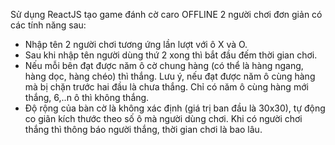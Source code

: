 Sử dụng ReactJS tạo game đánh cờ caro OFFLINE 2 người chơi đơn giản có các tính năng sau:
- Nhập tên 2 người chơi tương ứng lần lượt với ô X và O.
- Sau khi nhập tên người dùng thứ 2 xong thì bắt đầu đếm thời gian chơi.
- Nếu mỗi bên đạt được năm ô cờ chung hàng (có thể là hàng ngang, hàng dọc, hàng chéo) thì thắng. Lưu ý, nếu đạt được năm ô cùng hàng mà bị chặn trước hai đầu là chưa thắng. Chỉ có năm ô cùng hàng mới thắng, 6,..n ô thì không thắng.
- Độ rộng của bàn cờ là không xác định (giá trị ban đầu là 30x30), tự động co giãn kích thước theo số ô mà người dùng chơi.
Khi có người chơi thắng thì thông báo người thắng, thời gian chơi là bao lâu.
